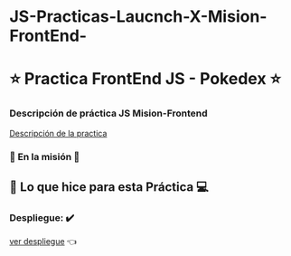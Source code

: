 # JS-Practicas-Laucnch-X-Mision-FrontEnd-
# ⭐ Practica FrontEnd JS - Pokedex ⭐

### Descripción de práctica JS Mision-Frontend 
[Descripción de la practica](https://github.com/Launch-X-Latam/MisionFrontEnd/blob/4ed97a0072d65e0db40c8e8ec5f52539ddc887f6/04%20-%20JS/practica/README.md)


###      :rocket: En la misión :rocket:  

## 🧑‍ Lo que hice para esta Práctica 💻

### Despliegue: ✔️
[ver despliegue](https://pokedex-jevcn.netlify.app/) 👈
